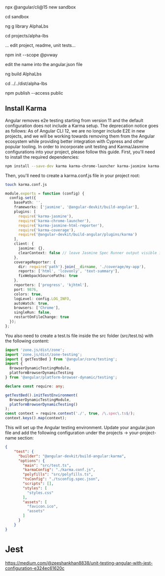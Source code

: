 npx @angular/cli@15 new sandbox

cd sandbox

ng g library AlphaLbs

cd projects/alpha-lbs

... edit project, readme, unit tests...

npm init --scope @pvway

edit the name into the angular.json file

ng build AlphaLbs

cd ../../dist/alpha-lbs

npm publish --access public


## Install Karma

Angular removes e2e testing starting from version 11 and the default configuration does not include a Karma setup. The deprecation notice goes as follows:
As of Angular CLI 12, we are no longer include E2E in new projects, and we will be working towards removing them from the Angular ecosystem while providing better integration with Cypress and other popular tooling.
In order to incorporate unit testing and Karma/Jasmine configurations into your project, please follow this guide.
First, you'll need to install the required dependencies:

```bash
npm install --save-dev karma karma-chrome-launcher karma-jasmine karma-jasmine-html-reporter jasmine-core jasmine-spec-reporter @types/jasmine
```
Then, you'll need to create a karma.conf.js file in your project root:

```bash
touch karma.conf.js
```

``` typescript
module.exports = function (config) {
  config.set({
    basePath: '',
    frameworks: ['jasmine', '@angular-devkit/build-angular'],
    plugins: [
      require('karma-jasmine'),
      require('karma-chrome-launcher'),
      require('karma-jasmine-html-reporter'),
      require('karma-coverage'),
      require('@angular-devkit/build-angular/plugins/karma')
    ],
    client: {
      jasmine: {},
      clearContext: false // leave Jasmine Spec Runner output visible in browser
    },
    coverageReporter: {
      dir: require('path').join(__dirname, './coverage/my-app'),
      reports: ['html', 'lcovonly', 'text-summary'],
      fixWebpackSourcePaths: true
    },
    reporters: ['progress', 'kjhtml'],
    port: 9876,
    colors: true,
    logLevel: config.LOG_INFO,
    autoWatch: true,
    browsers: ['Chrome'],
    singleRun: false,
    restartOnFileChange: true
  });
};
```

You also need to create a test.ts file inside the src folder (src/test.ts) with the following content:

```typescript
import 'zone.js/dist/zone';
import 'zone.js/dist/zone-testing';
import { getTestBed } from '@angular/core/testing';
import {
  BrowserDynamicTestingModule,
  platformBrowserDynamicTesting
} from '@angular/platform-browser-dynamic/testing';

declare const require: any;

getTestBed().initTestEnvironment(
  BrowserDynamicTestingModule,
  platformBrowserDynamicTesting()
);
const context = require.context('./', true, /\.spec\.ts$/);
context.keys().map(context);
```
This will set up the Angular testing environment.
Update your angular.json file and add the following configuration under the projects -> your-project-name section:

```json lines
{
    "test": {
      "builder": "@angular-devkit/build-angular:karma",
      "options": {
        "main": "src/test.ts",
        "karmaConfig": "./karma.conf.js",
        "polyfills": "src/polyfills.ts",
        "tsConfig": "./tsconfig.spec.json",
        "scripts": [],
        "styles": [
          "styles.css"
        ],
        "assets": [
          "favicon.ico",
          "assets"
        ]
      }
    }
}
```

# Jest
https://medium.com/@zeeshankhan8838/unit-testing-angular-with-jest-configuration-e324ec61620c


